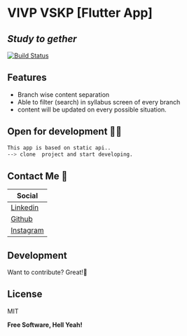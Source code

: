 # VIVP VSKP [Flutter App]
## _Study to gether_


[![Build Status](https://travis-ci.org/joemccann/dillinger.svg?branch=master)](https://travis-ci.org/joemccann/dillinger)

## Features 

- Branch wise content separation
- Able to filter (search) in syllabus screen of every branch
- content will be updated on every possible situation.



## Open for development  👩‍💻

```sh
This app is based on static api..
--> clone  project and start developing.
```


## Contact Me 🛂

| Social |
| ------ | 
| [Linkedin](https://www.linkedin.com/in/meesala-pavan-kumar-015472230/)
| [Github](https://github.com/pavan6476252)
| [Instagram](https://www.instagram.com/pavan_kumar_bluetick/)


## Development

Want to contribute? Great!👏

## License

MIT

**Free Software, Hell Yeah!**


 
